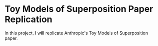 # Toy Models of Superposition Paper Replication 

In this project, I will replicate Anthropic's Toy Models of Superposition paper. 